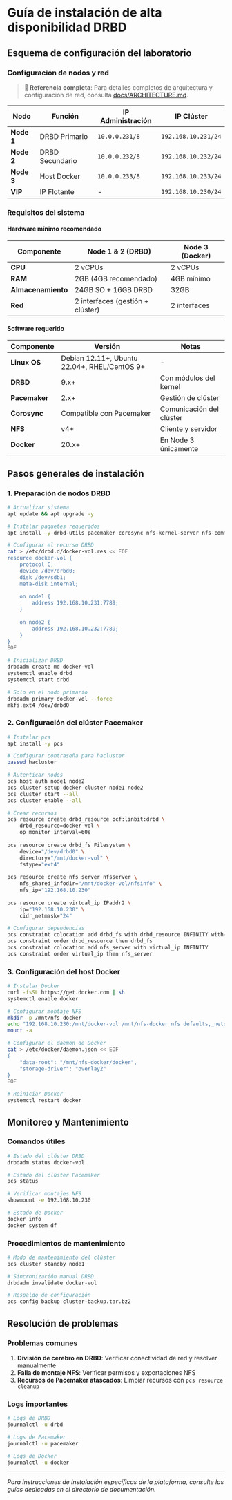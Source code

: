 # Guía de instalación de alta disponibilidad DRBD

## Esquema de configuración del laboratorio

### Configuración de nodos y red

> **📍 Referencia completa**: Para detalles completos de arquitectura y configuración de red, consulta [docs/ARCHITECTURE.md](ARCHITECTURE.md).

| Nodo | Función | IP Administración | IP Clúster |
|------|---------|-------------------|---------------|
| **Node 1** | DRBD Primario | `10.0.0.231/8` | `192.168.10.231/24` |
| **Node 2** | DRBD Secundario | `10.0.0.232/8` | `192.168.10.232/24` |
| **Node 3** | Host Docker | `10.0.0.233/8` | `192.168.10.233/24` |
| **VIP** | IP Flotante | - | `192.168.10.230/24` |

### Requisitos del sistema

#### Hardware mínimo recomendado
| Componente | Node 1 & 2 (DRBD) | Node 3 (Docker) |
|------------|-------------------|------------------|
| **CPU** | 2 vCPUs | 2 vCPUs |
| **RAM** | 2GB (4GB recomendado) | 4GB mínimo |
| **Almacenamiento** | 24GB SO + 16GB DRBD | 32GB |
| **Red** | 2 interfaces (gestión + clúster) | 2 interfaces |

#### Software requerido
| Componente | Versión | Notas |
|------------|---------|-------|
| **Linux OS** | Debian 12.11+, Ubuntu 22.04+, RHEL/CentOS 9+ | - |
| **DRBD** | 9.x+ | Con módulos del kernel |
| **Pacemaker** | 2.x+ | Gestión de clúster |
| **Corosync** | Compatible con Pacemaker | Comunicación del clúster |
| **NFS** | v4+ | Cliente y servidor |
| **Docker** | 20.x+ | En Node 3 únicamente |

## Pasos generales de instalación

### 1. Preparación de nodos DRBD

```bash
# Actualizar sistema
apt update && apt upgrade -y

# Instalar paquetes requeridos
apt install -y drbd-utils pacemaker corosync nfs-kernel-server nfs-common

# Configurar el recurso DRBD
cat > /etc/drbd.d/docker-vol.res << EOF
resource docker-vol {
    protocol C;
    device /dev/drbd0;
    disk /dev/sdb1;
    meta-disk internal;
    
    on node1 {
        address 192.168.10.231:7789;
    }
    
    on node2 {
        address 192.168.10.232:7789;
    }
}
EOF

# Inicializar DRBD
drbdadm create-md docker-vol
systemctl enable drbd
systemctl start drbd

# Solo en el nodo primario
drbdadm primary docker-vol --force
mkfs.ext4 /dev/drbd0
```

### 2. Configuración del clúster Pacemaker

```bash
# Instalar pcs
apt install -y pcs

# Configurar contraseña para hacluster
passwd hacluster

# Autenticar nodos
pcs host auth node1 node2
pcs cluster setup docker-cluster node1 node2
pcs cluster start --all
pcs cluster enable --all

# Crear recursos
pcs resource create drbd_resource ocf:linbit:drbd \
    drbd_resource=docker-vol \
    op monitor interval=60s
    
pcs resource create drbd_fs Filesystem \
    device="/dev/drbd0" \
    directory="/mnt/docker-vol" \
    fstype="ext4"
    
pcs resource create nfs_server nfsserver \
    nfs_shared_infodir="/mnt/docker-vol/nfsinfo" \
    nfs_ip="192.168.10.230"
    
pcs resource create virtual_ip IPaddr2 \
    ip="192.168.10.230" \
    cidr_netmask="24"

# Configurar dependencias
pcs constraint colocation add drbd_fs with drbd_resource INFINITY with-rsc-role=Master
pcs constraint order drbd_resource then drbd_fs
pcs constraint colocation add nfs_server with virtual_ip INFINITY
pcs constraint order virtual_ip then nfs_server
```

### 3. Configuración del host Docker

```bash
# Instalar Docker
curl -fsSL https://get.docker.com | sh
systemctl enable docker

# Configurar montaje NFS
mkdir -p /mnt/nfs-docker
echo "192.168.10.230:/mnt/docker-vol /mnt/nfs-docker nfs defaults,_netdev 0 0" >> /etc/fstab
mount -a

# Configurar el daemon de Docker
cat > /etc/docker/daemon.json << EOF
{
    "data-root": "/mnt/nfs-docker/docker",
    "storage-driver": "overlay2"
}
EOF

# Reiniciar Docker
systemctl restart docker
```

## Monitoreo y Mantenimiento

### Comandos útiles

```bash
# Estado del clúster DRBD
drbdadm status docker-vol

# Estado del clúster Pacemaker
pcs status

# Verificar montajes NFS
showmount -e 192.168.10.230

# Estado de Docker
docker info
docker system df
```

### Procedimientos de mantenimiento

```bash
# Modo de mantenimiento del clúster
pcs cluster standby node1

# Sincronización manual DRBD
drbdadm invalidate docker-vol

# Respaldo de configuración
pcs config backup cluster-backup.tar.bz2
```

## Resolución de problemas

### Problemas comunes

1. **División de cerebro en DRBD**: Verificar conectividad de red y resolver manualmente
2. **Falla de montaje NFS**: Verificar permisos y exportaciones NFS
3. **Recursos de Pacemaker atascados**: Limpiar recursos con `pcs resource cleanup`

### Logs importantes

```bash
# Logs de DRBD
journalctl -u drbd

# Logs de Pacemaker
journalctl -u pacemaker

# Logs de Docker
journalctl -u docker
```

---

*Para instrucciones de instalación específicas de la plataforma, consulte las guías dedicadas en el directorio de documentación.*
